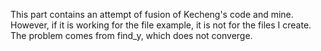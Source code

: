This part contains an attempt of fusion of Kecheng's code and mine. However, if it is working for the file example, it is not for the files I create.
The problem comes from find_y, which does not converge.
